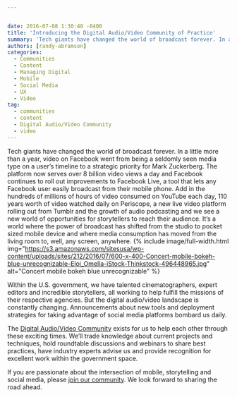 ```yaml
---


date: 2016-07-08 1:30:48 -0400
title: 'Introducing the Digital Audio/Video Community of Practice'
summary: 'Tech giants have changed the world of broadcast forever. In a little more than&nbsp;a year, video on Facebook went from being a seldomly seen media type on a user’stimeline to a strategic priority for Mark Zuckerberg. The platform now serves over 8 billion video views a day and Facebook continues to roll out improvements'
authors: [randy-abramson]
categories:
  - Communities
  - Content
  - Managing Digital
  - Mobile
  - Social Media
  - UX
  - Video
tag:
  - communities
  - content
  - Digital Audio/Video Community
  - video
---
```


Tech giants have changed the world of broadcast forever. In a little more than a year, video on Facebook went from being a seldomly seen media type on a user’s timeline to a strategic priority for Mark Zuckerberg. The platform now serves over 8 billion video views a day and Facebook continues to roll out improvements to Facebook Live, a tool that lets any Facebook user easily broadcast from their mobile phone. Add in the hundreds of millions of hours of video consumed on YouTube each day, 110 years worth of video watched daily on Periscope, a new live video platform rolling out from Tumblr and the growth of audio podcasting and we see a new world of opportunities for storytellers to reach their audience. It’s a world where the power of broadcast has shifted from the studio to pocket sized mobile device and where media consumption has moved from the living room to, well, any screen, anywhere. 
{% include image/full-width.html img="https://s3.amazonaws.com/sitesusa/wp-content/uploads/sites/212/2016/07/600-x-400-Concert-mobile-bokeh-blue-unrecognizable-Eloi_Omella-iStock-Thinkstock-496448965.jpg" alt="Concert mobile bokeh blue unrecognizable" %} 

Within the U.S. government, we have talented cinematographers, expert editors and incredible storytellers, all working to help fulfill the missions of their respective agencies. But the digital audio/video landscape is constantly changing. Announcements about new tools and deployment strategies for taking advantage of social media platforms bombard us daily.

The [Digital Audio/Video Community](https://www.WHATEVER/communities/digital-audio-video-community-of-practice) exists for us to help each other through these exciting times. We’ll trade knowledge about current projects and techniques, hold roundtable discussions and webinars to share best practices, have industry experts advise us and provide recognition for excellent work within the government space.

If you are passionate about the intersection of mobile, storytelling and social media, please [join our community](https://www.WHATEVER/communities/digital-audio-video-community-of-practice/). We look forward to sharing the road ahead.